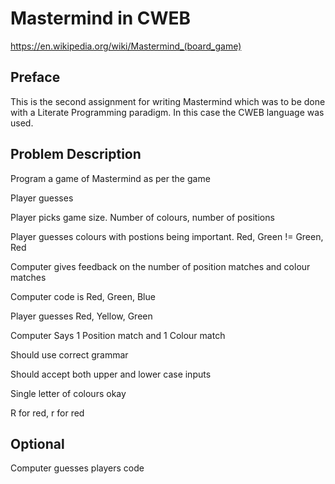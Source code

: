 <h1>Mastermind in CWEB</h1>

https://en.wikipedia.org/wiki/Mastermind_(board_game)

<h2>Preface</h2>

This is the second assignment for writing Mastermind which was to be done with a Literate Programming paradigm. In this case the CWEB language was used.

<h2>Problem Description</h2>

Program a game of Mastermind as per the game

Player guesses

Player picks game size. Number of colours, number of positions

Player guesses colours with postions being important. Red, Green != Green, Red

Computer gives feedback on the number of position matches and colour matches

Computer code is Red, Green, Blue

Player guesses Red, Yellow, Green

Computer Says 1 Position match and 1 Colour match

Should use correct grammar

Should accept both upper and lower case inputs

Single letter of colours okay

R for red, r for red

<h2>Optional</h2>

Computer guesses players code
